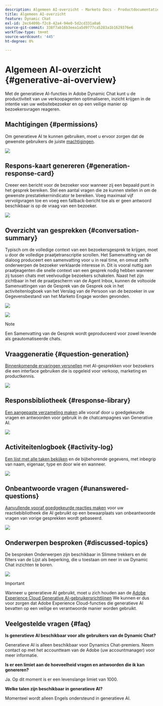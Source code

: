 ```yaml
---
description: Algemeen AI-overzicht - Marketo Docs - Productdocumentatie
title: Algemeen AI-overzicht
feature: Dynamic Chat
exl-id: 2ec6409b-f2c8-42a4-94e0-5d2cd331a0a6
source-git-commit: 338f7ab16b3eea1a5d9777ca5283a1b1629376e6
workflow-type: tm+mt
source-wordcount: '445'
ht-degree: 0%

---
```


# Algemeen AI-overzicht {#generative-ai-overview}

Met de generatieve AI-functies in Adobe Dynamic Chat kunt u de productiviteit van uw verkoopagenten optimaliseren, inzicht krijgen in de intentie van uw websitebezoeker en op een veilige manier op bezoekersvragen reageren.

## Machtigingen {#permissions}

Om generatieve AI te kunnen gebruiken, moet u ervoor zorgen dat de gewenste gebruikers de juiste [machtigingen](/help/marketo/product-docs/demand-generation/dynamic-chat/setup-and-configuration/permissions.md).

![](assets/generative-ai-overview-1.png)

## Respons-kaart genereren {#generation-response-card}

Creeer een bericht voor de bezoeker voor wanneer zij een bepaald punt in het gesprek bereiken. Stel een aantal vragen die ze kunnen stellen in om de gewenste prestatiekernindicator te bereiken. Voeg maximaal vijf vervolgvragen toe en voeg een fallback-bericht toe als er geen antwoord beschikbaar is op de vraag van een bezoeker.

![](assets/generative-ai-overview-2.png)

## Overzicht van gesprekken {#conversation-summary}

Typisch om de volledige context van een bezoekersgesprek te krijgen, moet u door de volledige praatjetranscriptie scrollen. Het Samenvatting van de dialoog produceert een samenvatting voor u in real time, en omvat zelfs onderwerpen de bezoeker verklaarde interesse in. Dit is vooral nuttig aan praatjeagenten die snelle context van een gesprek nodig hebben wanneer zij tussen chats met veelvoudige bezoekers schakelen. Naast het zijn zichtbaar in het de praatjescherm van de Agent Inbox, kunnen de voltooide Samenvattingen van de Gesprek van de Gesprek ook in het activiteitenlogboek van het Verslag van de Persoon van de bezoeker in uw Gegevensbestand van het Marketo Engage worden gevonden.

![](assets/generative-ai-overview-3.png)

![](assets/generative-ai-overview-4.png)

>[!NOTE]
>
>Een Samenvatting van de Gesprek wordt geproduceerd voor zowel levende als geautomatiseerde chats.

## Vraaggeneratie {#question-generation}

[Binnenkomende ervaringen versnellen](/help/marketo/product-docs/demand-generation/dynamic-chat/generative-ai/question-generation.md) met AI-gesprekken voor bezoekers die een interface gebruiken die is opgeleid voor verkoop, marketing en productkennis.

![](assets/generative-ai-overview-5.png)

## Responsbibliotheek {#response-library}

[Een aangepaste verzameling maken](/help/marketo/product-docs/demand-generation/dynamic-chat/generative-ai/response-library.md) alle vooraf door u goedgekeurde vragen en antwoorden voor gebruik in de chatcampagnes van Generative AI.

![](assets/generative-ai-overview-6.png)

## Activiteitenlogboek {#activity-log}

[Een lijst met alle taken bekijken](/help/marketo/product-docs/demand-generation/dynamic-chat/generative-ai/activity-log.md) en de bijbehorende gegevens, met inbegrip van naam, eigenaar, type en door wie en wanneer.

![](assets/generative-ai-overview-7.png)

## Onbeantwoorde vragen {#unanswered-questions}

[Aanvullende vooraf goedgekeurde reacties maken](/help/marketo/product-docs/demand-generation/dynamic-chat/generative-ai/unanswered-questions.md) voor uw reactiebibliotheek die AI gebruikt op een bewaarplaats van onbeantwoorde vragen van vorige gesprekken wordt gebaseerd.

![](assets/generative-ai-overview-8.png)

## Onderwerpen besproken {#discussed-topics}

De besproken Onderwerpen zijn beschikbaar in Slimme trekkers en de filters van de Lijst als beperking, die u toestaan om neer in uw Dynamic Chat inzichten te boren.

![](assets/generative-ai-overview-9.png)

>[!IMPORTANT]
>
>Wanneer u generatieve AI gebruikt, moet u zich houden aan de [Adobe Experience Cloud Generative AI-gebruikersrichtlijnen](https://www.adobe.com/legal/licenses-terms/adobe-dx-gen-ai-user-guidelines.html) We kunnen er dus voor zorgen dat Adobe Experience Cloud-functies die generatieve AI bevatten op een veilige en verantwoorde manier worden gebruikt.

## Veelgestelde vragen {#faq}

**Is generatieve AI beschikbaar voor alle gebruikers van de Dynamic Chat?**

Generatieve AI is alleen beschikbaar voor Dynamics Chat-premiers. Neem contact op met het accountteam van de Adobe (uw accountmanager) voor meer informatie.

**Is er een limiet aan de hoeveelheid vragen en antwoorden die ik kan genereren?**

Ja. Op dit moment is er een levenslange limiet van 1000.

**Welke talen zijn beschikbaar in generatieve AI?**

Momenteel wordt alleen Engels ondersteund in generatieve AI.
